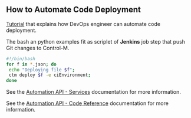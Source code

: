 ## How to Automate Code Deployment
[Tutorial](https://docs.bmc.com/docs/display/public/workloadautomation/Control-M+Automation+API+-+Getting+Started+Guide#Control-MAutomationAPI-GettingStartedGuide-GS_for_DevOps)
that explains how DevOps engineer can automate code deployment.

The bash an python examples fit as scriplet of **Jenkins** job step that push Git changes to Control-M.

```bash
#!/bin/bash
for f in *.json; do
 echo "Deploying file $f";
 ctm deploy $f -e ciEnvironment;
done
```

See the [Automation API - Services](https://docs.bmc.com/docs/display/public/workloadautomation/Control-M+Automation+API+-+Services) documentation for more information.

See the [Automation API - Code Reference](https://docs.bmc.com/docs/display/public/workloadautomation/Control-M+Automation+API+-+Code+Reference) documentation for more information.
